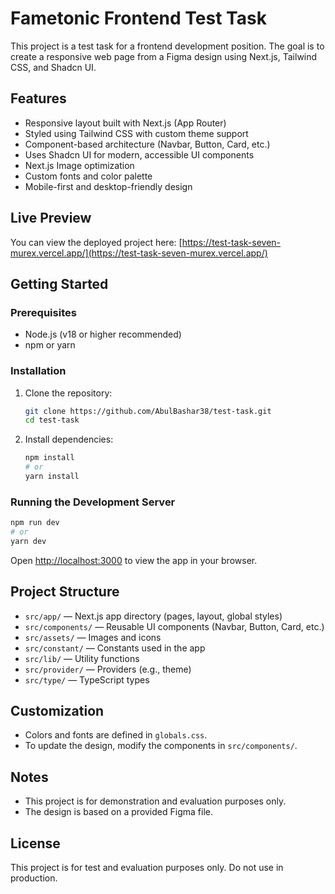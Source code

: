 # Fametonic Frontend Test Task

This project is a test task for a frontend development position. The goal is to create a responsive web page from a Figma design using Next.js, Tailwind CSS, and Shadcn UI.

## Features

- Responsive layout built with Next.js (App Router)
- Styled using Tailwind CSS with custom theme support
- Component-based architecture (Navbar, Button, Card, etc.)
- Uses Shadcn UI for modern, accessible UI components
- Next.js Image optimization
- Custom fonts and color palette
- Mobile-first and desktop-friendly design

## Live Preview

You can view the deployed project here: [https://test-task-seven-murex.vercel.app/](https://test-task-seven-murex.vercel.app/)

## Getting Started

### Prerequisites

- Node.js (v18 or higher recommended)
- npm or yarn

### Installation

1. Clone the repository:

   ```sh
   git clone https://github.com/AbulBashar38/test-task.git
   cd test-task
   ```

2. Install dependencies:

   ```sh
   npm install
   # or
   yarn install
   ```

### Running the Development Server

```sh
npm run dev
# or
yarn dev
```

Open [http://localhost:3000](http://localhost:3000) to view the app in your browser.

## Project Structure

- `src/app/` — Next.js app directory (pages, layout, global styles)
- `src/components/` — Reusable UI components (Navbar, Button, Card, etc.)
- `src/assets/` — Images and icons
- `src/constant/` — Constants used in the app
- `src/lib/` — Utility functions
- `src/provider/` — Providers (e.g., theme)
- `src/type/` — TypeScript types

## Customization

- Colors and fonts are defined in `globals.css`.
- To update the design, modify the components in `src/components/`.

## Notes

- This project is for demonstration and evaluation purposes only.
- The design is based on a provided Figma file.

## License

This project is for test and evaluation purposes only. Do not use in production.
